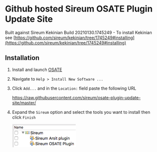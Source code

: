 # Github hosted Sireum OSATE Plugin Update Site

Built against Sireum Kekinian Build 20210130.1745249 - To install Kekinian see [https://github.com/sireum/kekinian/tree/1745249#installing](https://github.com/sireum/kekinian/tree/1745249#installing)

## Installation
1. Install and launch [OSATE](http://osate.org/download-and-install.html)
2. Navigate to ``Help > Install New Software ...``
3. Click ``Add...`` and in the ``Location:`` field paste the following URL

    https://raw.githubusercontent.com/sireum/osate-plugin-update-site/master/
  
4. Expand the ``Sireum`` option and select the tools you want to install then click ``Finish``

   ![tool-options](resources/tool-options.png)

